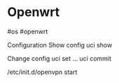 # Openwrt
#os #openwrt

Configuration
Show config uci show

Change config uci set … uci commit

/etc/init.d/openvpn start
